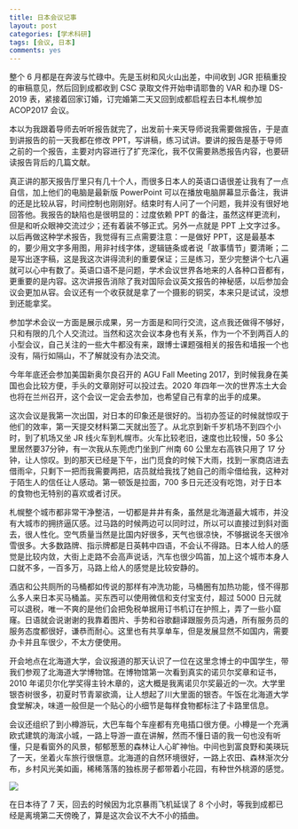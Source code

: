 ```yaml
---
title: 日本会议记事
layout: post
categories: [学术科研]
tags: [会议, 日本]
comments: yes
---
```


整个 6 月都是在奔波与忙碌中。先是玉树和风火山出差，中间收到 JGR 拒稿重投的审稿意见，然后回到成都收到 CSC 录取文件开始申请耶鲁的 VAR 和办理 DS-2019 表，紧接着回家订婚，订完婚第二天又回到成都启程去日本札幌参加 ACOP2017 会议。

本以为我跟着导师去听听报告就完了，出发前十来天导师说我需要做报告，于是直到讲报告的前一天我都在修改 PPT，写讲稿，练习试讲。要讲的报告是基于导师之前的一个报告，主要对内容进行了扩充深化，我不仅需要熟悉报告内容，也要研读报告背后的几篇文献。

真正讲的那天报告厅里只有几十个人，而很多日本人的英语口语很差让我有了一点自信，加上他们的电脑是最新版 PowerPoint 可以在播放电脑屏幕显示备注，我讲的还是比较从容，时间控制也刚刚好。结束时有人问了一个问题，我并没有很好地回答他。我报告的缺陷也是很明显的：过度依赖 PPT 的备注，虽然这样更流利，但是和听众眼神交流过少；还有着装不够正式。另外一点就是 PPT 上文字过多。以后再做这种学术报告，我觉得有三点需要注意：一是做好 PPT，这是最基本的，要少用文字多用图，用非衬线字体，逻辑链条或者说「故事情节」要清晰；二是写出逐字稿，这是我这次讲得流利的重要保证；三是练习，至少完整讲个七八遍就可以心中有数了。英语口语不是问题，学术会议世界各地来的人各种口音都有，更重要的是内容。这次讲报告消除了我对国际会议英文报告的神秘感，以后参加会议会更加从容。会议还有一个收获就是拿了一个摄影的铜奖，本来只是试试，没想到还能拿奖。

参加学术会议一方面是展示成果，另一方面是和同行交流，这点我还做得不够好，只和有限的几个人交流过。当然和这次会议本身也有关系，作为一个不到两百人的小型会议，自己关注的一些大牛都没有来，跟博士课题强相关的报告和墙报一个也没有，隔行如隔山，不了解就没有办法交流。

今年年底还会参加美国新奥尔良召开的 AGU Fall Meeting 2017，到时候我身在美国也会比较方便，手头的文章刚好可以投过去。2020 年四年一次的世界冻土大会也将在兰州召开，这个会议一定会去参加，也希望自己有拿的出手的成果。

这次会议是我第一次出国，对日本的印象还是很好的。当初办签证的时候就惊叹于他们的效率，第一天提交材料第二天就出签了。从北京到新千岁机场不到四个小时，到了机场又坐 JR 线火车到札幌市。火车比较老旧，速度也比较慢，50 多公里居然要37分钟，有一次我从东莞虎门坐到广州南 60 公里左右高铁只用了 17 分钟，让人惊叹。到的那天已经是下午，出门觅食的时候下大雨，找到一家商店进去借雨伞，只剩下一把而我需要两把，店员就给我找了她自己的雨伞借给我，这种对于陌生人的信任让人感动。第一顿饭是拉面，700 多日元还没有吃饱，对于日本的食物也无特别的喜欢或者讨厌。

札幌整个城市都非常干净整洁，一切都是井井有条，虽然是北海道最大城市，并没有大城市的拥挤逼仄感。过马路的时候两边可以同时过，所以可以直接过到斜对面去，很人性化。空气质量当然是比国内好很多，天气也很凉快，不够据说冬天很冷雪很多。大多数路牌、指示牌都是日英韩中四语，不会认不得路。日本人给人的感觉是比较内敛，大街上走路不会高声说话，汽车也很少鸣笛，加上这个城市本身人口就不多，一百多万，马路上给人的感觉是比较安静的。

酒店和公共厕所的马桶都如传说的那样有冲洗功能，马桶圈有加热功能，怪不得那么多人来日本买马桶盖。买东西可以使用微信和支付宝支付，超过 5000 日元就可以退税，唯一不爽的是他们会把免税单据用订书机订在护照上，弄了一些小窟窿。日语就会说谢谢的我靠着图片、手势和谷歌翻译跟服务员沟通，所有服务员的服务态度都很好，谦恭而耐心。这里也有共享单车，但是发展显然不如国内，需要办卡并且车很少，不太方便使用。

开会地点在北海道大学，会议报道的那天认识了一位在这里念博士的中国学生，带我们参观了北海道大学博物馆。在博物馆第一次看到真实的诺贝尔奖章和证书，2010 年诺贝尔化学奖得主铃木章的，这大概是我离诺贝尔奖最近的一次。大学里银杏树很多，初夏时节青翠欲滴，让人想起了川大里面的银杏。午饭在北海道大学食堂解决，味道一般但是一个贴心的小细节是每样食物都标注了卡路里信息。

会议还组织了到小樽游玩，大巴车每个车座都有充电插口很方便。小樽是一个充满欧式建筑的海滨小城，一路上导游一直在讲解，然而不懂日语的我一句也没有听懂，只是看窗外的风景，郁郁葱葱的森林让人心旷神怡。中间也到富良野和美瑛玩了一天，坐着火车旅行很惬意。北海道的自然环境很好，一路上农田、森林渐次分布，乡村风光美如画，稀稀落落的独栋房子都带着小花园，有种世外桃源的感觉。

![](http://7b1fc2.com1.z0.glb.clouddn.com/Biei.jpg) 

在日本待了 7 天，回去的时候因为北京暴雨飞机延误了 8 个小时，等我到成都已经是离境第二天傍晚了，算是这次会议不大不小的插曲。